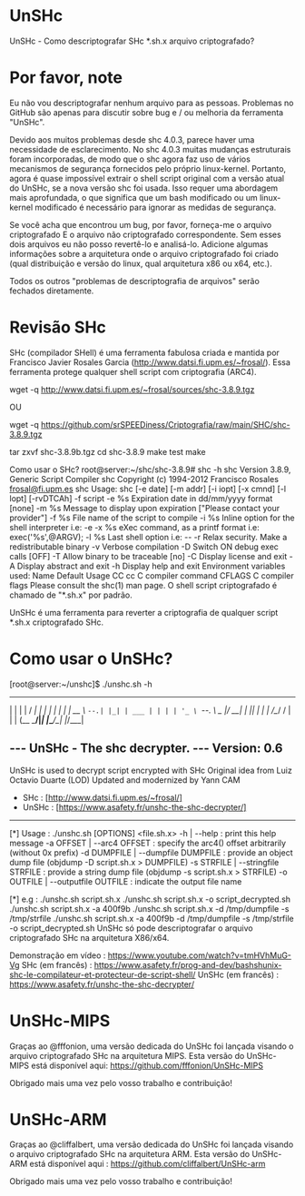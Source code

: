 # UnSHc
UnSHc - Como descriptografar SHc *.sh.x arquivo criptografado?

# Por favor, note
Eu não vou descriptografar nenhum arquivo para as pessoas. Problemas no GitHub são apenas para discutir sobre bug e / ou melhoria da ferramenta "UnSHc".

Devido aos muitos problemas desde shc 4.0.3, parece haver uma necessidade de esclarecimento. No shc 4.0.3 muitas mudanças estruturais foram incorporadas, de modo que o shc agora faz uso de vários mecanismos de segurança fornecidos pelo próprio linux-kernel. Portanto, agora é quase impossível extrair o shell script original com a versão atual do UnSHc, se a nova versão shc foi usada. Isso requer uma abordagem mais aprofundada, o que significa que um bash modificado ou um linux-kernel modificado é necessário para ignorar as medidas de segurança.

Se você acha que encontrou um bug, por favor, forneça-me o arquivo criptografado E o arquivo não criptografado correspondente. Sem esses dois arquivos eu não posso revertê-lo e analisá-lo. Adicione algumas informações sobre a arquitetura onde o arquivo criptografado foi criado (qual distribuição e versão do linux, qual arquitetura x86 ou x64, etc.).

Todos os outros "problemas de descriptografia de arquivos" serão fechados diretamente.

# Revisão SHc
SHc (compilador SHell) é uma ferramenta fabulosa criada e mantida por Francisco Javier Rosales Garcia (http://www.datsi.fi.upm.es/~frosal/). Essa ferramenta protege qualquer shell script com criptografia (ARC4).

wget -q http://www.datsi.fi.upm.es/~frosal/sources/shc-3.8.9.tgz

OU

wget -q https://github.com/srSPEEDiness/Criptografia/raw/main/SHC/shc-3.8.9.tgz

tar zxvf shc-3.8.9b.tgz
cd shc-3.8.9
make test
make

Como usar o SHc?
root@server:~/shc/shc-3.8.9# shc -h
shc Version 3.8.9, Generic Script Compiler
shc Copyright (c) 1994-2012 Francisco Rosales <frosal@fi.upm.es>
shc Usage: shc [-e date] [-m addr] [-i iopt] [-x cmnd] [-l lopt] [-rvDTCAh] -f script
-e %s Expiration date in dd/mm/yyyy format [none]
-m %s Message to display upon expiration [&quot;Please contact your provider&quot;]
-f %s File name of the script to compile
-i %s Inline option for the shell interpreter i.e: -e
-x %s eXec command, as a printf format i.e: exec('%s',@ARGV);
-l %s Last shell option i.e: --
-r Relax security. Make a redistributable binary
-v Verbose compilation
-D Switch ON debug exec calls [OFF]
-T Allow binary to be traceable [no]
-C Display license and exit
-A Display abstract and exit
-h Display help and exit
Environment variables used:
Name Default Usage
CC cc C compiler command
CFLAGS C compiler flags
Please consult the shc(1) man page.
O shell script criptografado é chamado de "*.sh.x" por padrão.

UnSHc é uma ferramenta para reverter a criptografia de qualquer script *.sh.x criptografado SHc.

# Como usar o UnSHc?
[root@server:~/unshc]$ ./unshc.sh -h
 _   _       _____ _   _
| | | |     /  ___| | | |
| | | |_ __ \ `--.| |_| | ___
| | | | '_ \ `--. \  _  |/ __|
| |_| | | | /\__/ / | | | (__
 \___/|_| |_\____/\_| |_/\___|

--- UnSHc - The shc decrypter.
--- Version: 0.6
------------------------------
UnSHc is used to decrypt script encrypted with SHc
Original idea from Luiz Octavio Duarte (LOD)
Updated and modernized by Yann CAM
- SHc   : [http://www.datsi.fi.upm.es/~frosal/]
- UnSHc : [https://www.asafety.fr/unshc-the-shc-decrypter/]
------------------------------

[*] Usage : ./unshc.sh [OPTIONS] <file.sh.x>
         -h | --help                          : print this help message
         -a OFFSET | --arc4 OFFSET            : specify the arc4() offset arbitrarily (without 0x prefix)
         -d DUMPFILE | --dumpfile DUMPFILE    : provide an object dump file (objdump -D script.sh.x > DUMPFILE)
         -s STRFILE | --stringfile STRFILE    : provide a string dump file (objdump -s script.sh.x > STRFILE)
         -o OUTFILE | --outputfile OUTFILE    : indicate the output file name

[*] e.g :
        ./unshc.sh script.sh.x
        ./unshc.sh script.sh.x -o script_decrypted.sh
        ./unshc.sh script.sh.x -a 400f9b
        ./unshc.sh script.sh.x -d /tmp/dumpfile -s /tmp/strfile
        ./unshc.sh script.sh.x -a 400f9b -d /tmp/dumpfile -s /tmp/strfile -o script_decrypted.sh
UnSHc só pode descriptografar o arquivo criptografado SHc na arquitetura X86/x64.

Demonstração em vídeo :
https://www.youtube.com/watch?v=tmHVhMuG-Vg
SHc (em francês) :
https://www.asafety.fr/prog-and-dev/bashshunix-shc-le-compilateur-et-protecteur-de-script-shell/
UnSHc (em francês) :
https://www.asafety.fr/unshc-the-shc-decrypter/
# UnSHc-MIPS
Graças ao @fffonion, uma versão dedicada do UnSHc foi lançada visando o arquivo criptografado SHc na arquitetura MIPS. Esta versão do UnSHc-MIPS está disponível aqui: https://github.com/fffonion/UnSHc-MIPS

Obrigado mais uma vez pelo vosso trabalho e contribuição!

# UnSHc-ARM
Graças ao @cliffalbert, uma versão dedicada do UnSHc foi lançada visando o arquivo criptografado SHc na arquitetura ARM. Esta versão do UnSHc-ARM está disponível aqui : https://github.com/cliffalbert/UnSHc-arm

Obrigado mais uma vez pelo vosso trabalho e contribuição!